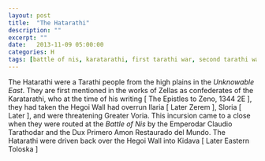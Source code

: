 ```yaml
---
layout: post
title:  "The Hatarathi"
description: ""
excerpt: ""
date:   2013-11-09 05:00:00
categories: H
tags: [battle of nis, karatarathi, first tarathi war, second tarathi war]
---
```


The Hatarathi were a Tarathi people from the high plains in the *Unknowable East*. They are first mentioned in the works of Zellas as confederates of the Karatarathi, who at the time of his writing [ The Epistles to Zeno, 1344 2E ], they had taken the Hegoi Wall had overrun Ilaria [ Later Zerem ], Sloria [ Later ], and were threatening Greater Voria. This incursion came to a close when they were routed at the *Battle of Nis* by the Emperodar Claudio Tarathodar and the Dux Primero Amon Restaurado del Mundo. The Hatarathi were driven back over the Hegoi Wall into Kidava [ Later Eastern Toloska ]